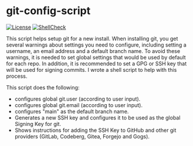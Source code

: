 # git-config-script

[![License](https://img.shields.io/badge/license-Apache--2.0-green)](https://opensource.org/license/apache2-0/)
[![ShellCheck](https://github.com/develeap/git-config-script/actions/workflows/shellcheck.yml/badge.svg)](https://github.com/develeap/git-config-script/actions/workflows/shellcheck.yml)

This script helps setup git for a new install. When installing git, you get several warnings about settings you need to configure, including setting a username, an email address and a default branch name. To avoid these warnings, it is needed to set global settings that would be used by default for each repo. In addition, it is recommended to set a GPG or SSH key that will be used for signing commits. I wrote a shell script to help with this process.

This script does the following:
  - configures global git.user (according to user input).
  - configures global git.email (according to user input).
  - configures "main" as the default branch name.
  - Generates a new SSH key and configures it to be used as the global Signing Key for git.
  - Shows instructions for adding the SSH Key to GitHub and other git providers (GitLab, Codeberg, Gitea, Forgejo and Gogs).
